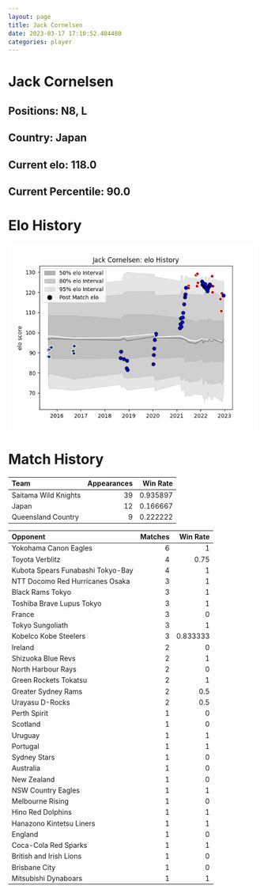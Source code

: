 ```yaml
---  
layout: page  
title: Jack Cornelsen  
date: 2023-03-17 17:10:52.404480  
categories: player  
---
```

# Jack Cornelsen

## Positions: N8, L

## Country: Japan

## Current elo: 118.0

## Current Percentile: 90.0

# Elo History


![elo history](history_JackCornelsen.png)
# Match History


| Team                 |   Appearances |   Win Rate |
|:---------------------|--------------:|-----------:|
| Saitama Wild Knights |            39 |   0.935897 |
| Japan                |            12 |   0.166667 |
| Queensland Country   |             9 |   0.222222 |

| Opponent                          |   Matches |   Win Rate |
|:----------------------------------|----------:|-----------:|
| Yokohama Canon Eagles             |         6 |   1        |
| Toyota Verblitz                   |         4 |   0.75     |
| Kubota Spears Funabashi Tokyo-Bay |         4 |   1        |
| NTT Docomo Red Hurricanes Osaka   |         3 |   1        |
| Black Rams Tokyo                  |         3 |   1        |
| Toshiba Brave Lupus Tokyo         |         3 |   1        |
| France                            |         3 |   0        |
| Tokyo Sungoliath                  |         3 |   1        |
| Kobelco Kobe Steelers             |         3 |   0.833333 |
| Ireland                           |         2 |   0        |
| Shizuoka Blue Revs                |         2 |   1        |
| North Harbour Rays                |         2 |   0        |
| Green Rockets Tokatsu             |         2 |   1        |
| Greater Sydney Rams               |         2 |   0.5      |
| Urayasu D-Rocks                   |         2 |   0.5      |
| Perth Spirit                      |         1 |   0        |
| Scotland                          |         1 |   0        |
| Uruguay                           |         1 |   1        |
| Portugal                          |         1 |   1        |
| Sydney Stars                      |         1 |   0        |
| Australia                         |         1 |   0        |
| New Zealand                       |         1 |   0        |
| NSW Country Eagles                |         1 |   1        |
| Melbourne Rising                  |         1 |   0        |
| Hino Red Dolphins                 |         1 |   1        |
| Hanazono Kintetsu Liners          |         1 |   1        |
| England                           |         1 |   0        |
| Coca-Cola Red Sparks              |         1 |   1        |
| British and Irish Lions           |         1 |   0        |
| Brisbane City                     |         1 |   0        |
| Mitsubishi Dynaboars              |         1 |   1        |
